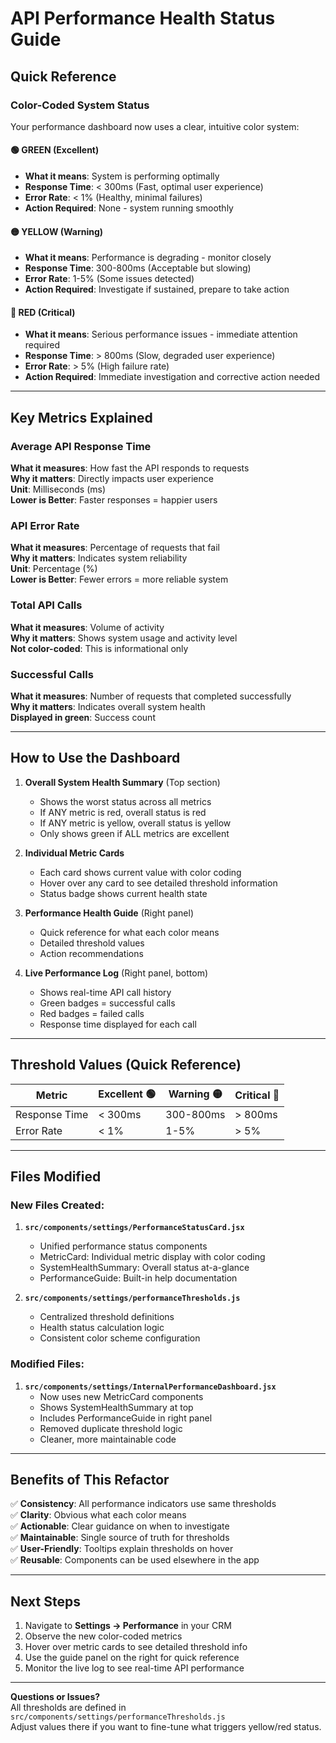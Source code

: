 # API Performance Health Status Guide

## Quick Reference

### Color-Coded System Status

Your performance dashboard now uses a clear, intuitive color system:

#### 🟢 **GREEN (Excellent)**
- **What it means**: System is performing optimally
- **Response Time**: < 300ms (Fast, optimal user experience)
- **Error Rate**: < 1% (Healthy, minimal failures)
- **Action Required**: None - system running smoothly

#### 🟡 **YELLOW (Warning)**  
- **What it means**: Performance is degrading - monitor closely
- **Response Time**: 300-800ms (Acceptable but slowing)
- **Error Rate**: 1-5% (Some issues detected)
- **Action Required**: Investigate if sustained, prepare to take action

#### 🔴 **RED (Critical)**
- **What it means**: Serious performance issues - immediate attention required
- **Response Time**: > 800ms (Slow, degraded user experience)
- **Error Rate**: > 5% (High failure rate)
- **Action Required**: Immediate investigation and corrective action needed

---

## Key Metrics Explained

### Average API Response Time
**What it measures**: How fast the API responds to requests  
**Why it matters**: Directly impacts user experience  
**Unit**: Milliseconds (ms)  
**Lower is Better**: Faster responses = happier users

### API Error Rate  
**What it measures**: Percentage of requests that fail  
**Why it matters**: Indicates system reliability  
**Unit**: Percentage (%)  
**Lower is Better**: Fewer errors = more reliable system

### Total API Calls
**What it measures**: Volume of activity  
**Why it matters**: Shows system usage and activity level  
**Not color-coded**: This is informational only

### Successful Calls
**What it measures**: Number of requests that completed successfully  
**Why it matters**: Indicates overall system health  
**Displayed in green**: Success count

---

## How to Use the Dashboard

1. **Overall System Health Summary** (Top section)
   - Shows the worst status across all metrics
   - If ANY metric is red, overall status is red
   - If ANY metric is yellow, overall status is yellow
   - Only shows green if ALL metrics are excellent

2. **Individual Metric Cards**
   - Each card shows current value with color coding
   - Hover over any card to see detailed threshold information
   - Status badge shows current health state

3. **Performance Health Guide** (Right panel)
   - Quick reference for what each color means
   - Detailed threshold values
   - Action recommendations

4. **Live Performance Log** (Right panel, bottom)
   - Shows real-time API call history
   - Green badges = successful calls
   - Red badges = failed calls
   - Response time displayed for each call

---

## Threshold Values (Quick Reference)

| Metric | Excellent 🟢 | Warning 🟡 | Critical 🔴 |
|--------|-------------|-----------|------------|
| Response Time | < 300ms | 300-800ms | > 800ms |
| Error Rate | < 1% | 1-5% | > 5% |

---

## Files Modified

### New Files Created:
1. **`src/components/settings/PerformanceStatusCard.jsx`**
   - Unified performance status components
   - MetricCard: Individual metric display with color coding
   - SystemHealthSummary: Overall status at-a-glance
   - PerformanceGuide: Built-in help documentation

2. **`src/components/settings/performanceThresholds.js`**
   - Centralized threshold definitions
   - Health status calculation logic
   - Consistent color scheme configuration

### Modified Files:
1. **`src/components/settings/InternalPerformanceDashboard.jsx`**
   - Now uses new MetricCard components
   - Shows SystemHealthSummary at top
   - Includes PerformanceGuide in right panel
   - Removed duplicate threshold logic
   - Cleaner, more maintainable code

---

## Benefits of This Refactor

✅ **Consistency**: All performance indicators use same thresholds  
✅ **Clarity**: Obvious what each color means  
✅ **Actionable**: Clear guidance on when to investigate  
✅ **Maintainable**: Single source of truth for thresholds  
✅ **User-Friendly**: Tooltips explain thresholds on hover  
✅ **Reusable**: Components can be used elsewhere in the app  

---

## Next Steps

1. Navigate to **Settings → Performance** in your CRM
2. Observe the new color-coded metrics
3. Hover over metric cards to see detailed threshold info
4. Use the guide panel on the right for quick reference
5. Monitor the live log to see real-time API performance

---

**Questions or Issues?**  
All thresholds are defined in `src/components/settings/performanceThresholds.js`  
Adjust values there if you want to fine-tune what triggers yellow/red status.
